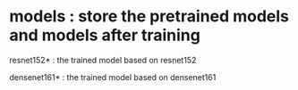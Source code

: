 # models : store the pretrained models and models after training

resnet152* : the trained model based on resnet152

densenet161* : the trained model based on densenet161
